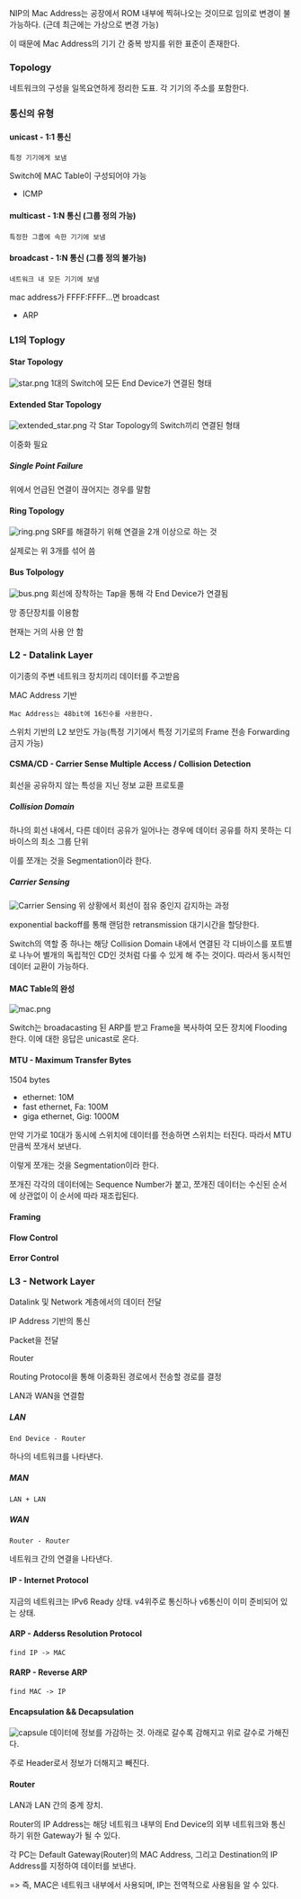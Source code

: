 NIP의 Mac Address는 공장에서 ROM 내부에 찍혀나오는 것이므로 임의로 변경이 불가능하다. (근데 최근에는 가상으로 변경 가능)

이 때문에 Mac Address의 기기 간 중복 방지를 위한 표준이 존재한다.

### Topology 

네트워크의 구성을 일목요연하게 정리한 도표. 각 기기의 주소를 포함한다.

### 통신의 유형

#### unicast - 1:1 통신

    특정 기기에게 보냄

Switch에 MAC Table이 구성되어야 가능

- ICMP

#### multicast - 1:N 통신 (그룹 정의 가능)

    특정한 그룹에 속한 기기에 보냄

#### broadcast - 1:N 통신 (그룹 정의 불가능)

    네트워크 내 모든 기기에 보냄

mac address가 FFFF:FFFF...면 broadcast

- ARP

### L1의 Toplogy

#### Star Topology
![star.png](star.png)
1대의 Switch에 모든 End Device가 연결된 형태

#### Extended Star Topology
![extended_star.png](extended_star.png)
각 Star Topology의 Switch끼리 연결된 형태

이중화 필요

##### Single Point Failure
위에서 언급된 연결이 끊어지는 경우를 말함

#### Ring Topology
![ring.png](ring.png)
SRF를 해결하기 위해 연결을 2개 이상으로 하는 것

실제로는 위 3개를 섞어 씀

#### Bus Tolpology
![bus.png](bus.png)
회선에 장착하는 Tap을 통해 각 End Device가 연결됨

망 종단장치를 이용함

현재는 거의 사용 안 함

### L2 - Datalink Layer

이기종의 주변 네트워크 장치끼리 데이터를 주고받음

MAC Address 기반

    Mac Address는 48bit에 16진수를 사용한다.

스위치 기반의 L2 보안도 가능(특정 기기에서 특정 기기로의 Frame 전송 Forwarding 금지 가능)

#### CSMA/CD - Carrier Sense Multiple Access / Collision Detection

회선을 공유하지 않는 특성을 지닌 정보 교환 프로토콜

##### Collision Domain

하나의 회선 내에서, 다른 데이터 공유가 일어나는 경우에 데이터 공유를 하지 못하는 디바이스의 최소 그룹 단위

이를 쪼개는 것을 Segmentation이라 한다.

##### Carrier Sensing
![Carrier Sensing](cs.png)
위 상황에서 회선이 점유 중인지 감지하는 과정

exponential backoff를 통해 랜덤한 retransmission 대기시간을 할당한다.

Switch의 역할 중 하나는 해당 Collision Domain 내에서 연결된 각 디바이스를 포트별로 나누어 별개의 독립적인 CD인 것처럼 다룰 수 있게 해 주는 것이다. 따라서 동시적인 데이터 교환이 가능하다.

#### MAC Table의 완성
![mac.png](mac.png)

Switch는 broadacasting 된 ARP를 받고 Frame을 복사하여 모든 장치에 Flooding한다.
이에 대한 응답은 unicast로 온다.

#### MTU - Maximum Transfer Bytes

1504 bytes

* ethernet: 10M
* fast ethernet, Fa: 100M
* giga ethernet, Gig: 1000M

만약 기가로 10대가 동시에 스위치에 데이터를 전송하면 스위치는 터진다.
따라서 MTU만큼씩 쪼개서 보낸다.

이렇게 쪼개는 것을 Segmentation이라 한다.

쪼개진 각각의 데이터에는 Sequence Number가 붙고, 쪼개진 데이터는 수신된 순서에 상관없이 이 순서에 따라 재조립된다.
#### Framing
#### Flow Control
#### Error Control

### L3 - Network Layer

Datalink 및 Network 계층에서의 데이터 전달

IP Address 기반의 통신

Packet을 전달

Router

Routing Protocol을 통해 이중화된 경로에서 전송할 경로를 결정

LAN과 WAN을 연결함

##### LAN
    End Device - Router

하나의 네트워크를 나타낸다.
##### MAN
    LAN + LAN
##### WAN
    Router - Router

네트워크 간의 연결을 나타낸다.

#### IP - Internet Protocol
지금의 네트워크는 IPv6 Ready 상태. 
v4위주로 통신하나 v6통신이 이미 준비되어 있는 상태.
#### ARP - Adderss Resolution Protocol
    find IP -> MAC
#### RARP - Reverse ARP
    find MAC -> IP

#### Encapsulation && Decapsulation
![capsule](capsule.png)
데이터에 정보를 가감하는 것. 아래로 갈수록 감해지고 위로 갈수로 가해진다.

주로 Header로서 정보가 더해지고 빼진다.

#### Router

LAN과 LAN 간의 중계 장치.

Router의 IP Address는 해당 네트워크 내부의 End Device의 
외부 네트워크와 통신하기 위한 Gateway가 될 수 있다.

각 PC는 Default Gateway(Router)의 MAC Address, 
그리고 Destination의 IP Address를 지정하여 데이터를 보낸다.

=> 즉, MAC은 네트워크 내부에서 사용되며, IP는 전역적으로 사용됨을 알 수 있다.